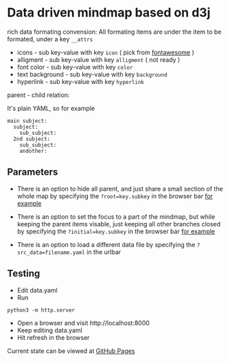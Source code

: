 # Data driven mindmap based on d3j

rich data formating convension:
All formating items are under the item to be formated, under a key `__attrs`

 - icons - sub key-value with key `icon` ( pick from [fontawesome](https://fontawesome.com/v4.7.0/icons/)  )
 - alligment  - sub key-value with key `alligment` ( not ready )
 - font color - sub key-value with key `color`
 - text background - sub key-value with key `background`
 - hyperlink - sub key-value with key `hyperlink`

parent - child relation:

It's plain YAML, so for example
```
main subject:
  subject:
    sub_subject:
  2nd subject:
    sub_subject:
    andother:
```

## Parameters

 - There is an option to hide all parent, and just share a small section of the whole map
by specifying the `?root=key.subkey` in the browser bar [for example](https://kisst.github.io/mindmap/?root=tooling)

 - There is an option to set the focus to a part of the mindmap, but while keeping
 the parent items visable, just keeping all other branches closed by specifying the
 `?initial=key.subkey` in the browser bar [for example](https://kisst.github.io/mindmap/?initial=mvp)

 - There is an option to load a different data file by specifying the `?src_data=filename.yaml` in the urlbar


## Testing

 - Edit data.yaml
 - Run
```
python3 -m http.server
```
 - Open a browser and visit http://localhost:8000
 - Keep editing data.yaml
 - Hit refresh in the browser

Current state can be viewed at [GitHub Pages](https://kisst.github.io/mindmap/)

